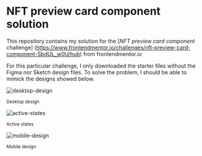 # NFT preview card component solution
This repository contains my solution for the [*NFT preview card component* challenge] (https://www.frontendmentor.io/challenges/nft-preview-card-component-SbdUL_w0U/hub) from frontendmentor.io 

For this particular challenge, I only downloaded the starter files without the Figma nor Sketch design files. To solve the problem, I should be able to mimick the designs showed below.

![desktop-design](https://user-images.githubusercontent.com/88027347/220202162-4e7e3571-ce3c-4ac6-a47f-a3c1501137fb.jpg)

<sub>Desktop design</sub>

![active-states](https://user-images.githubusercontent.com/88027347/220202297-9226a4f9-9361-4770-b485-b17440219b6f.jpg)

<sub>Active states</sub>

![mobile-design](https://user-images.githubusercontent.com/88027347/220202349-e90c3437-9f93-43e0-9628-e847159e0333.jpg)

<sub>Mobile design</sub>


